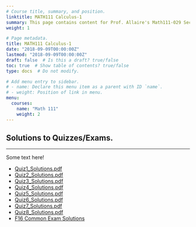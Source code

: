 ```yaml
---
# Course title, summary, and position.
linktitle: MATH111 Calculus-1
summary: This page contains content for Prof. Allaire's Math111-029 Section.
weight: 1

# Page metadata.
title: MATH111 Calculus-1
date: "2018-09-09T00:00:00Z"
lastmod: "2018-09-09T00:00:00Z"
draft: false  # Is this a draft? true/false
toc: true  # Show table of contents? true/false
type: docs  # Do not modify.

# Add menu entry to sidebar.
# - name: Declare this menu item as a parent with ID `name`.
# - weight: Position of link in menu.
menu:
  courses:
    name: "Math 111"
    weight: 2
---
```


## Solutions to Quizzes/Exams.

---

Some text here!


- [Quiz1_Solutions.pdf][1]
- [Quiz2_Solutions.pdf][2]
- [Quiz3_Solutions.pdf][3]
- [Quiz4_Solutions.pdf][4]
- [Quiz5_Solutions.pdf][5]
- [Quiz6_Solutions.pdf][6]
- [Quiz7_Solutions.pdf][7]
- [Quiz8_Solutions.pdf][8]
- [F16 Common Exam Solutions][9]



[1]:  files/math111_029_F19/quizzes/Quiz1_Solutions.pdf
[2]:  files/math111_029_F19/quizzes/Quiz2_Solutions.pdf
[3]:  files/math111_029_F19/quizzes/Quiz3_Solutions.pdf
[4]:  files/math111_029_F19/quizzes/Quiz4_Solutions.pdf
[5]:  files/math111_029_F19/quizzes/Quiz5_Solutions.pdf
[6]:  files/math111_029_F19/quizzes/Quiz6_Solutions.pdf
[7]:  files/math111_029_F19/quizzes/Quiz7_Solutions.pdf
[8]:  files/math111_029_F19/quizzes/Quiz8_Solutions.pdf
[9]:  files/math111_029_F19/exams/F16_common1_solutions.pdf
